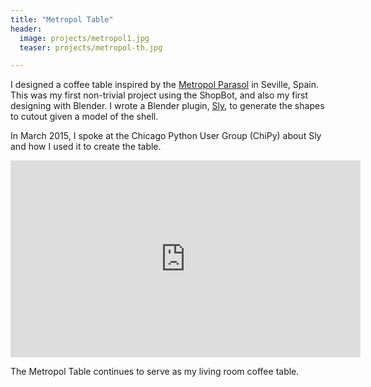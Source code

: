 ```yaml
---
title: "Metropol Table"
header:
  image: projects/metropol1.jpg
  teaser: projects/metropol-th.jpg

---
```


I designed a coffee table inspired by the [Metropol Parasol](https://en.wikipedia.org/wiki/Metropol_Parasol) in Seville, Spain. 
This was my first non-trivial project using the ShopBot, 
and also my first designing with Blender.
I wrote a Blender plugin, [Sly](), to generate the shapes
to cutout given a model of the shell.

In March 2015, I spoke at the Chicago Python User Group (ChiPy)
about Sly and how I used it to create the table.

<iframe width="560" height="315" src="https://www.youtube.com/embed/ib2n2msvVZk" frameborder="0" allowfullscreen></iframe>
<br>

The Metropol Table continues to serve as my living room coffee table.


